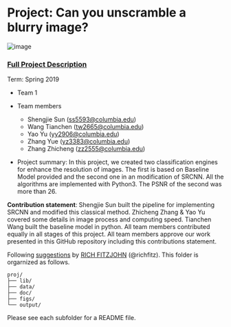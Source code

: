 # Project: Can you unscramble a blurry image? 
![image](figs/example.png)

### [Full Project Description](doc/project3_desc.md)

Term: Spring 2019

+ Team 1
+ Team members
	+ Shengjie Sun (ss5593@columbia.edu)
	+ Wang Tianchen (tw2665@columbia.edu)
	+ Yao Yu (yy2906@columbia.edu)
	+ Zhang Yue (yz3383@columbia.edu)
	+ Zhang Zhicheng (zz2555@columbia.edu)

+ Project summary: In this project, we created two classification engines for enhance the resolution of images. The first is based on Baseline Model provided and the second one in an modification of SRCNN. All the algorithms are implemented with Python3. The PSNR of the second was more than 26. 
	

**Contribution statement**: Shengjie Sun built the pipeline for implementing SRCNN and modified this classical method. Zhicheng Zhang & Yao Yu covered some details in image process and computing speed. Tianchen Wang built the baseline model in python. All team members contributed equally in all stages of this project. All team members approve our work presented in this GitHub repository including this contributions statement. 

Following [suggestions](http://nicercode.github.io/blog/2013-04-05-projects/) by [RICH FITZJOHN](http://nicercode.github.io/about/#Team) (@richfitz). This folder is orgarnized as follows.

```
proj/
├── lib/
├── data/
├── doc/
├── figs/
└── output/
```

Please see each subfolder for a README file.
